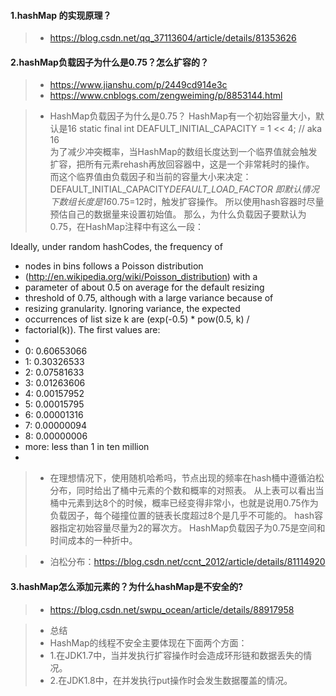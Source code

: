 #### 1.hashMap 的实现原理？

>- https://blog.csdn.net/qq_37113604/article/details/81353626


#### 2.hashMap负载因子为什么是0.75？怎么扩容的？

>- https://www.jianshu.com/p/2449cd914e3c
>- https://www.cnblogs.com/zengweiming/p/8853144.html

>- HashMap负载因子为什么是0.75？
HashMap有一个初始容量大小，默认是16
static final int DEAFULT_INITIAL_CAPACITY = 1 << 4; // aka 16    
为了减少冲突概率，当HashMap的数组长度达到一个临界值就会触发扩容，把所有元素rehash再放回容器中，这是一个非常耗时的操作。
而这个临界值由负载因子和当前的容量大小来决定：
DEFAULT_INITIAL_CAPACITY*DEFAULT_LOAD_FACTOR
即默认情况下数组长度是16*0.75=12时，触发扩容操作。
所以使用hash容器时尽量预估自己的数据量来设置初始值。
那么，为什么负载因子要默认为0.75，在HashMap注释中有这么一段：

Ideally, under random hashCodes, the frequency of
* nodes in bins follows a Poisson distribution
* (http://en.wikipedia.org/wiki/Poisson_distribution) with a
* parameter of about 0.5 on average for the default resizing
* threshold of 0.75, although with a large variance because of
* resizing granularity. Ignoring variance, the expected
* occurrences of list size k are (exp(-0.5) * pow(0.5, k) /
* factorial(k)). The first values are:
*
* 0:    0.60653066
* 1:    0.30326533
* 2:    0.07581633
* 3:    0.01263606
* 4:    0.00157952
* 5:    0.00015795
* 6:    0.00001316
* 7:    0.00000094
* 8:    0.00000006
* more: less than 1 in ten million
*


>- 在理想情况下，使用随机哈希吗，节点出现的频率在hash桶中遵循泊松分布，同时给出了桶中元素的个数和概率的对照表。
从上表可以看出当桶中元素到达8个的时候，概率已经变得非常小，也就是说用0.75作为负载因子，每个碰撞位置的链表长度超过8个是几乎不可能的。
hash容器指定初始容量尽量为2的幂次方。
HashMap负载因子为0.75是空间和时间成本的一种折中。

 

>- 泊松分布：https://blog.csdn.net/ccnt_2012/article/details/81114920

#### 3.hashMap怎么添加元素的？为什么hashMap是不安全的?
>- https://blog.csdn.net/swpu_ocean/article/details/88917958

>- 总结
>- HashMap的线程不安全主要体现在下面两个方面：
>- 1.在JDK1.7中，当并发执行扩容操作时会造成环形链和数据丢失的情况。
>- 2.在JDK1.8中，在并发执行put操作时会发生数据覆盖的情况。


